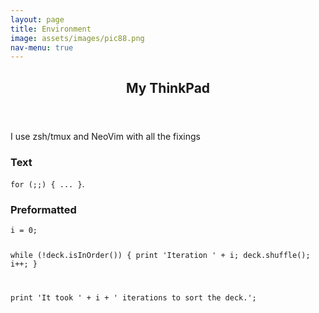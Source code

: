 ```yaml
---
layout: page
title: Environment
image: assets/images/pic88.png
nav-menu: true
---
```


<!-- Main -->
<div id="main" class="alt">

<!-- One -->
<section id="one">
	<div class="inner">
		<header class="major">
			<h1>My ThinkPad</h1>
		</header>
<!-- Content -->
<p>I use zsh/tmux and NeoVim with all the fixings</p>

<!-- Text stuff -->
<h3>Text</h3>
<code>for (;;) { ... }</code>.

<!-- Preformatted Code -->
<h3>Preformatted</h3>
<pre><code>i = 0;

while (!deck.isInOrder()) {
    print 'Iteration ' + i;
    deck.shuffle();
    i++;
}

print 'It took ' + i + ' iterations to sort the deck.';
</code></pre>
</div>
